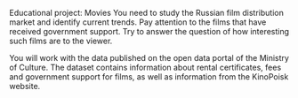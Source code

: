 Educational project: Movies
You need to study the Russian film distribution market and identify current trends. Pay attention to the films that have received government support. Try to answer the question of how interesting such films are to the viewer.

You will work with the data published on the open data portal of the Ministry of Culture. The dataset contains information about rental certificates, fees and government support for films, as well as information from the KinoPoisk website.
